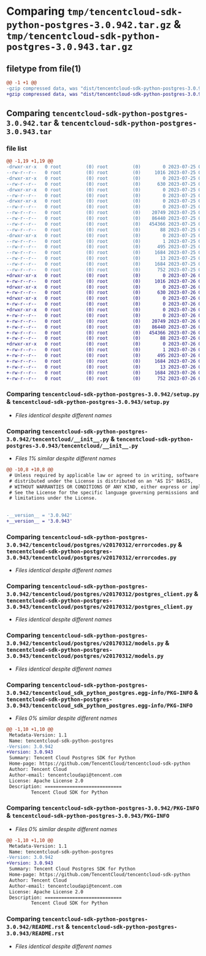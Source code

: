 # Comparing `tmp/tencentcloud-sdk-python-postgres-3.0.942.tar.gz` & `tmp/tencentcloud-sdk-python-postgres-3.0.943.tar.gz`

## filetype from file(1)

```diff
@@ -1 +1 @@
-gzip compressed data, was "dist/tencentcloud-sdk-python-postgres-3.0.942.tar", last modified: Tue Jul 25 04:22:59 2023, max compression
+gzip compressed data, was "dist/tencentcloud-sdk-python-postgres-3.0.943.tar", last modified: Wed Jul 26 00:42:15 2023, max compression
```

## Comparing `tencentcloud-sdk-python-postgres-3.0.942.tar` & `tencentcloud-sdk-python-postgres-3.0.943.tar`

### file list

```diff
@@ -1,19 +1,19 @@
-drwxr-xr-x   0 root         (0) root         (0)        0 2023-07-25 04:22:59.000000 tencentcloud-sdk-python-postgres-3.0.942/
--rw-r--r--   0 root         (0) root         (0)     1016 2023-07-25 04:22:59.000000 tencentcloud-sdk-python-postgres-3.0.942/setup.py
-drwxr-xr-x   0 root         (0) root         (0)        0 2023-07-25 04:22:59.000000 tencentcloud-sdk-python-postgres-3.0.942/tencentcloud/
--rw-r--r--   0 root         (0) root         (0)      630 2023-07-25 04:22:59.000000 tencentcloud-sdk-python-postgres-3.0.942/tencentcloud/__init__.py
-drwxr-xr-x   0 root         (0) root         (0)        0 2023-07-25 04:22:59.000000 tencentcloud-sdk-python-postgres-3.0.942/tencentcloud/postgres/
--rw-r--r--   0 root         (0) root         (0)        0 2023-07-25 04:22:59.000000 tencentcloud-sdk-python-postgres-3.0.942/tencentcloud/postgres/__init__.py
-drwxr-xr-x   0 root         (0) root         (0)        0 2023-07-25 04:22:59.000000 tencentcloud-sdk-python-postgres-3.0.942/tencentcloud/postgres/v20170312/
--rw-r--r--   0 root         (0) root         (0)        0 2023-07-25 04:22:59.000000 tencentcloud-sdk-python-postgres-3.0.942/tencentcloud/postgres/v20170312/__init__.py
--rw-r--r--   0 root         (0) root         (0)    20749 2023-07-25 04:22:59.000000 tencentcloud-sdk-python-postgres-3.0.942/tencentcloud/postgres/v20170312/errorcodes.py
--rw-r--r--   0 root         (0) root         (0)    86440 2023-07-25 04:22:59.000000 tencentcloud-sdk-python-postgres-3.0.942/tencentcloud/postgres/v20170312/postgres_client.py
--rw-r--r--   0 root         (0) root         (0)   454366 2023-07-25 04:22:59.000000 tencentcloud-sdk-python-postgres-3.0.942/tencentcloud/postgres/v20170312/models.py
--rw-r--r--   0 root         (0) root         (0)       88 2023-07-25 04:22:59.000000 tencentcloud-sdk-python-postgres-3.0.942/setup.cfg
-drwxr-xr-x   0 root         (0) root         (0)        0 2023-07-25 04:22:59.000000 tencentcloud-sdk-python-postgres-3.0.942/tencentcloud_sdk_python_postgres.egg-info/
--rw-r--r--   0 root         (0) root         (0)        1 2023-07-25 04:22:59.000000 tencentcloud-sdk-python-postgres-3.0.942/tencentcloud_sdk_python_postgres.egg-info/dependency_links.txt
--rw-r--r--   0 root         (0) root         (0)      495 2023-07-25 04:22:59.000000 tencentcloud-sdk-python-postgres-3.0.942/tencentcloud_sdk_python_postgres.egg-info/SOURCES.txt
--rw-r--r--   0 root         (0) root         (0)     1684 2023-07-25 04:22:59.000000 tencentcloud-sdk-python-postgres-3.0.942/tencentcloud_sdk_python_postgres.egg-info/PKG-INFO
--rw-r--r--   0 root         (0) root         (0)       13 2023-07-25 04:22:59.000000 tencentcloud-sdk-python-postgres-3.0.942/tencentcloud_sdk_python_postgres.egg-info/top_level.txt
--rw-r--r--   0 root         (0) root         (0)     1684 2023-07-25 04:22:59.000000 tencentcloud-sdk-python-postgres-3.0.942/PKG-INFO
--rw-r--r--   0 root         (0) root         (0)      752 2023-07-25 04:22:59.000000 tencentcloud-sdk-python-postgres-3.0.942/README.rst
+drwxr-xr-x   0 root         (0) root         (0)        0 2023-07-26 00:42:15.000000 tencentcloud-sdk-python-postgres-3.0.943/
+-rw-r--r--   0 root         (0) root         (0)     1016 2023-07-26 00:42:15.000000 tencentcloud-sdk-python-postgres-3.0.943/setup.py
+drwxr-xr-x   0 root         (0) root         (0)        0 2023-07-26 00:42:15.000000 tencentcloud-sdk-python-postgres-3.0.943/tencentcloud/
+-rw-r--r--   0 root         (0) root         (0)      630 2023-07-26 00:42:15.000000 tencentcloud-sdk-python-postgres-3.0.943/tencentcloud/__init__.py
+drwxr-xr-x   0 root         (0) root         (0)        0 2023-07-26 00:42:15.000000 tencentcloud-sdk-python-postgres-3.0.943/tencentcloud/postgres/
+-rw-r--r--   0 root         (0) root         (0)        0 2023-07-26 00:42:15.000000 tencentcloud-sdk-python-postgres-3.0.943/tencentcloud/postgres/__init__.py
+drwxr-xr-x   0 root         (0) root         (0)        0 2023-07-26 00:42:15.000000 tencentcloud-sdk-python-postgres-3.0.943/tencentcloud/postgres/v20170312/
+-rw-r--r--   0 root         (0) root         (0)        0 2023-07-26 00:42:15.000000 tencentcloud-sdk-python-postgres-3.0.943/tencentcloud/postgres/v20170312/__init__.py
+-rw-r--r--   0 root         (0) root         (0)    20749 2023-07-26 00:42:15.000000 tencentcloud-sdk-python-postgres-3.0.943/tencentcloud/postgres/v20170312/errorcodes.py
+-rw-r--r--   0 root         (0) root         (0)    86440 2023-07-26 00:42:15.000000 tencentcloud-sdk-python-postgres-3.0.943/tencentcloud/postgres/v20170312/postgres_client.py
+-rw-r--r--   0 root         (0) root         (0)   454366 2023-07-26 00:42:15.000000 tencentcloud-sdk-python-postgres-3.0.943/tencentcloud/postgres/v20170312/models.py
+-rw-r--r--   0 root         (0) root         (0)       88 2023-07-26 00:42:15.000000 tencentcloud-sdk-python-postgres-3.0.943/setup.cfg
+drwxr-xr-x   0 root         (0) root         (0)        0 2023-07-26 00:42:15.000000 tencentcloud-sdk-python-postgres-3.0.943/tencentcloud_sdk_python_postgres.egg-info/
+-rw-r--r--   0 root         (0) root         (0)        1 2023-07-26 00:42:15.000000 tencentcloud-sdk-python-postgres-3.0.943/tencentcloud_sdk_python_postgres.egg-info/dependency_links.txt
+-rw-r--r--   0 root         (0) root         (0)      495 2023-07-26 00:42:15.000000 tencentcloud-sdk-python-postgres-3.0.943/tencentcloud_sdk_python_postgres.egg-info/SOURCES.txt
+-rw-r--r--   0 root         (0) root         (0)     1684 2023-07-26 00:42:15.000000 tencentcloud-sdk-python-postgres-3.0.943/tencentcloud_sdk_python_postgres.egg-info/PKG-INFO
+-rw-r--r--   0 root         (0) root         (0)       13 2023-07-26 00:42:15.000000 tencentcloud-sdk-python-postgres-3.0.943/tencentcloud_sdk_python_postgres.egg-info/top_level.txt
+-rw-r--r--   0 root         (0) root         (0)     1684 2023-07-26 00:42:15.000000 tencentcloud-sdk-python-postgres-3.0.943/PKG-INFO
+-rw-r--r--   0 root         (0) root         (0)      752 2023-07-26 00:42:15.000000 tencentcloud-sdk-python-postgres-3.0.943/README.rst
```

### Comparing `tencentcloud-sdk-python-postgres-3.0.942/setup.py` & `tencentcloud-sdk-python-postgres-3.0.943/setup.py`

 * *Files identical despite different names*

### Comparing `tencentcloud-sdk-python-postgres-3.0.942/tencentcloud/__init__.py` & `tencentcloud-sdk-python-postgres-3.0.943/tencentcloud/__init__.py`

 * *Files 1% similar despite different names*

```diff
@@ -10,8 +10,8 @@
 # Unless required by applicable law or agreed to in writing, software
 # distributed under the License is distributed on an "AS IS" BASIS,
 # WITHOUT WARRANTIES OR CONDITIONS OF ANY KIND, either express or implied.
 # See the License for the specific language governing permissions and
 # limitations under the License.
 
 
-__version__ = '3.0.942'
+__version__ = '3.0.943'
```

### Comparing `tencentcloud-sdk-python-postgres-3.0.942/tencentcloud/postgres/v20170312/errorcodes.py` & `tencentcloud-sdk-python-postgres-3.0.943/tencentcloud/postgres/v20170312/errorcodes.py`

 * *Files identical despite different names*

### Comparing `tencentcloud-sdk-python-postgres-3.0.942/tencentcloud/postgres/v20170312/postgres_client.py` & `tencentcloud-sdk-python-postgres-3.0.943/tencentcloud/postgres/v20170312/postgres_client.py`

 * *Files identical despite different names*

### Comparing `tencentcloud-sdk-python-postgres-3.0.942/tencentcloud/postgres/v20170312/models.py` & `tencentcloud-sdk-python-postgres-3.0.943/tencentcloud/postgres/v20170312/models.py`

 * *Files identical despite different names*

### Comparing `tencentcloud-sdk-python-postgres-3.0.942/tencentcloud_sdk_python_postgres.egg-info/PKG-INFO` & `tencentcloud-sdk-python-postgres-3.0.943/tencentcloud_sdk_python_postgres.egg-info/PKG-INFO`

 * *Files 0% similar despite different names*

```diff
@@ -1,10 +1,10 @@
 Metadata-Version: 1.1
 Name: tencentcloud-sdk-python-postgres
-Version: 3.0.942
+Version: 3.0.943
 Summary: Tencent Cloud Postgres SDK for Python
 Home-page: https://github.com/TencentCloud/tencentcloud-sdk-python
 Author: Tencent Cloud
 Author-email: tencentcloudapi@tencent.com
 License: Apache License 2.0
 Description: ============================
         Tencent Cloud SDK for Python
```

### Comparing `tencentcloud-sdk-python-postgres-3.0.942/PKG-INFO` & `tencentcloud-sdk-python-postgres-3.0.943/PKG-INFO`

 * *Files 0% similar despite different names*

```diff
@@ -1,10 +1,10 @@
 Metadata-Version: 1.1
 Name: tencentcloud-sdk-python-postgres
-Version: 3.0.942
+Version: 3.0.943
 Summary: Tencent Cloud Postgres SDK for Python
 Home-page: https://github.com/TencentCloud/tencentcloud-sdk-python
 Author: Tencent Cloud
 Author-email: tencentcloudapi@tencent.com
 License: Apache License 2.0
 Description: ============================
         Tencent Cloud SDK for Python
```

### Comparing `tencentcloud-sdk-python-postgres-3.0.942/README.rst` & `tencentcloud-sdk-python-postgres-3.0.943/README.rst`

 * *Files identical despite different names*

